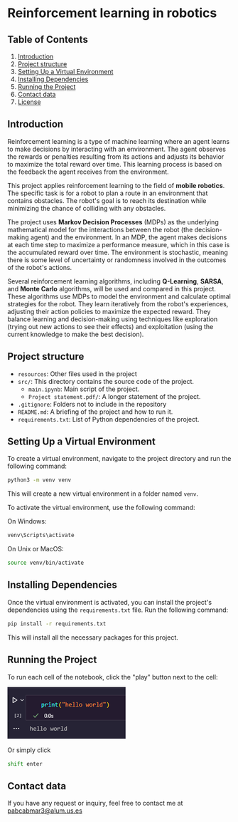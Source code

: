 # Reinforcement learning in robotics

## Table of Contents
1. [Introduction](#introduction)
2. [Project structure](#project-structure)
3. [Setting Up a Virtual Environment](#setting-up-a-virtual-environment)
4. [Installing Dependencies](#installing-dependencies)
5. [Running the Project](#running-the-project)
6. [Contact data](#contact-data)
7. [License](#license)

## Introduction

Reinforcement learning is a type of machine learning where an agent learns to make decisions by interacting with an environment. The agent observes the rewards or penalties resulting from its actions and adjusts its behavior to maximize the total reward over time. This learning process is based on the feedback the agent receives from the environment.

This project applies reinforcement learning to the field of **mobile robotics**. The specific task is for a robot to plan a route in an environment that contains obstacles. The robot's goal is to reach its destination while minimizing the chance of colliding with any obstacles.

The project uses **Markov Decision Processes** (MDPs) as the underlying mathematical model for the interactions between the robot (the decision-making agent) and the environment. In an MDP, the agent makes decisions at each time step to maximize a performance measure, which in this case is the accumulated reward over time. The environment is stochastic, meaning there is some level of uncertainty or randomness involved in the outcomes of the robot's actions.

Several reinforcement learning algorithms, including **Q-Learning**, **SARSA**, and **Monte Carlo** algorithms, will be used and compared in this project. These algorithms use MDPs to model the environment and calculate optimal strategies for the robot. They learn iteratively from the robot's experiences, adjusting their action policies to maximize the expected reward. They balance learning and decision-making using techniques like exploration (trying out new actions to see their effects) and exploitation (using the current knowledge to make the best decision).

## Project structure

- `resources`: Other files used in the project
- `src/`: This directory contains the source code of the project.
  - `main.ipynb`: Main script of the project.
  - `Project statement.pdf/`: A longer statement of the project.
- `.gitignore`: Folders not to include in the repository
- `README.md`: A briefing of the project and how to run it.
- `requirements.txt`: List of Python dependencies of the project.

## Setting Up a Virtual Environment

To create a virtual environment, navigate to the project directory and run the following command:

```bash
python3 -m venv venv
```

This will create a new virtual environment in a folder named `venv`.

To activate the virtual environment, use the following command:

On Windows:

```bash
venv\Scripts\activate
```

On Unix or MacOS:

```bash
source venv/bin/activate
```

## Installing Dependencies
Once the virtual environment is activated, you can install the project's dependencies using the `requirements.txt` file. Run the following command:

```bash
pip install -r requirements.txt
```

This will install all the necessary packages for this project.

## Running the Project
To run each cell of the notebook, click the "play" button next to the cell:

![Play button](resources/play.png)

Or simply click

```bash
shift enter
```

## Contact data

If you have any request or inquiry, feel free to contact me at [pabcabmar3@alum.us.es](mailto:pabcabmar3@alum.us.es)
